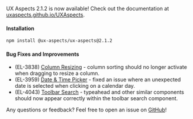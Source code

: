 UX Aspects 2.1.2 is now available! Check out the documentation at [uxaspects.github.io/UXAspects](https://uxaspects.github.io/UXAspects).

#### Installation
```bash
npm install @ux-aspects/ux-aspects@2.1.2
```

#### Bug Fixes and Improvements
* (EL-3838) [Column Resizing](https://uxaspects.github.io/UXAspects/#/components/tables#column-resizing) - column sorting should no longer activate when dragging to resize a column.
* (EL-3959) [Date & Time Picker](https://uxaspects.github.io/UXAspects/#/components/date-time-picker#date-time-picker) - fixed an issue where an unexpected date is selected when clicking on a calendar day.
* (EL-4043) [Toolbar Search](https://uxaspects.github.io/UXAspects/#/components/search#toolbar-search) - typeahead and other similar components should now appear correctly within the toolbar search component.

Any questions or feedback? Feel free to open an issue on [GitHub](https://github.com/UXAspects/UXAspects/issues)!

